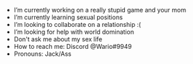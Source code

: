 

- I’m currently working on a really stupid game and your mom
- I’m currently learning sexual positions
- I’m looking to collaborate on a relationship :(
- I’m looking for help with world domination
- Don't ask me about my sex life
- How to reach me: Discord @Wario#9949
- Pronouns: Jack/Ass
